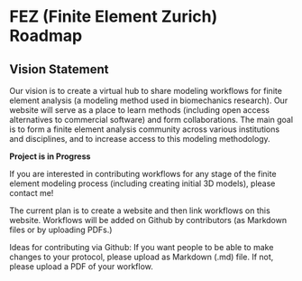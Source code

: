 # FEZ (Finite Element Zurich) Roadmap

Vision Statement
- 

Our vision is to create a virtual hub to share modeling workflows for finite element analysis (a modeling method used in biomechanics research). Our website will serve as a place to learn methods (including open access alternatives to commercial software) and form collaborations. The main goal is to form a finite element analysis community across various institutions and disciplines, and to increase access to this modeling methodology. 

**Project is in Progress**

If you are interested in contributing workflows for any stage of the finite element modeling process (including creating initial 3D models), please contact me!

The current plan is to create a website and then link workflows on this website. Workflows will be added on Github by contributors (as Markdown files or by uploading PDFs.)

Ideas for contributing via Github:
If you want people to be able to make changes to your protocol, please upload as Markdown (.md) file. If not, please upload a PDF of your workflow.
